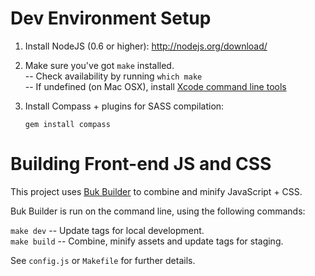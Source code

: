 # Dev Environment Setup

1. Install NodeJS (0.6 or higher): http://nodejs.org/download/

2. Make sure you've got `make` installed.  
	-- Check availability by running `which make`  
	-- If undefined (on Mac OSX), install [Xcode command line tools](https://developer.apple.com/downloads)  

3. Install Compass + plugins for SASS compilation:

	`gem install compass`

# Building Front-end JS and CSS

This project uses [Buk Builder](http://github.com/bkwld/buk-builder) to combine and minify JavaScript + CSS.

Buk Builder is run on the command line, using the following commands:

`make dev` -- Update tags for local development.  
`make build` -- Combine, minify assets and update tags for staging.  

See `config.js` or `Makefile` for further details.
